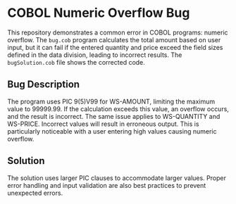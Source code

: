 # COBOL Numeric Overflow Bug
This repository demonstrates a common error in COBOL programs: numeric overflow.  The `bug.cob` program calculates the total amount based on user input, but it can fail if the entered quantity and price exceed the field sizes defined in the data division, leading to incorrect results. The `bugSolution.cob` file shows the corrected code. 

## Bug Description
The program uses PIC 9(5)V99 for WS-AMOUNT, limiting the maximum value to 99999.99. If the calculation exceeds this value, an overflow occurs, and the result is incorrect.  The same issue applies to WS-QUANTITY and WS-PRICE. Incorrect values will result in erroneous output.  This is particularly noticeable with a user entering high values causing numeric overflow.

## Solution
The solution uses larger PIC clauses to accommodate larger values.  Proper error handling and input validation are also best practices to prevent unexpected errors.

